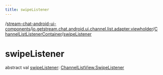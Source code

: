 ```yaml
---
title: swipeListener
---
```

/[stream-chat-android-ui-components](../../index.md)/[io.getstream.chat.android.ui.channel.list.adapter.viewholder](../index.md)/[ChannelListListenerContainer](index.md)/[swipeListener](swipeListener.md)  
  
  
  
# swipeListener  
abstract val [swipeListener](swipeListener.md): [ChannelListView.SwipeListener](../../io.getstream.chat.android.ui.channel.list/ChannelListView/SwipeListener/index.md)
